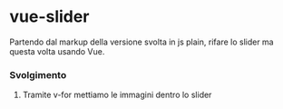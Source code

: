 vue-slider
===
Partendo dal markup della versione svolta in js plain, rifare lo slider ma questa volta usando Vue.
### Svolgimento
1. Tramite v-for mettiamo le immagini dentro lo slider